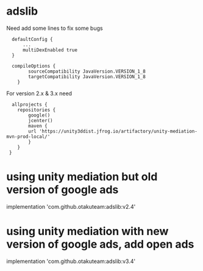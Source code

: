 # adslib

Need add some lines to fix some bugs

      defaultConfig {
          ...
          multiDexEnabled true
      }

      compileOptions {
            sourceCompatibility JavaVersion.VERSION_1_8
            targetCompatibility JavaVersion.VERSION_1_8
        }
       
 For version 2.x & 3.x need
 
      allprojects {
        repositories {
            google()
            jcenter()
            maven {
            url 'https://unity3ddist.jfrog.io/artifactory/unity-mediation-mvn-prod-local/'
            }
        }
     }
     
 # using unity mediation but old version of google ads
 implementation 'com.github.otakuteam:adslib:v2.4'
 
 # using unity mediation with new version of google ads, add open ads
 implementation 'com.github.otakuteam:adslib:v3.4'
